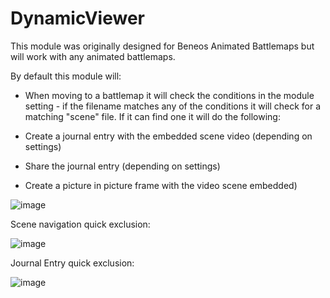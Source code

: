 # DynamicViewer
This module was originally designed for Beneos Animated Battlemaps but will work with any animated battlemaps.

By default this module will:
- When moving to a battlemap it will check the conditions in the module setting - if the filename matches any of the conditions it will check for a matching "scene" file. If it can find one it will do the following:

- Create a journal entry with the embedded scene video (depending on settings)
- Share the journal entry (depending on settings)
- Create a picture in picture frame with the video scene embedded)

![image](https://user-images.githubusercontent.com/78631300/193439488-a42a18d1-81fe-4f01-b6b4-5645c1148aa7.png)


Scene navigation quick exclusion:

![image](https://user-images.githubusercontent.com/78631300/193439504-28aece89-96eb-4f40-b1f6-267f711b9413.png)

Journal Entry quick exclusion:

![image](https://user-images.githubusercontent.com/78631300/193439540-63a2ac7d-50ba-4ed3-9510-3cc691aa7065.png)
